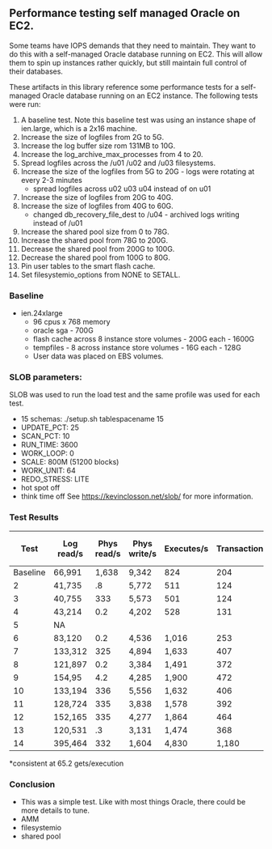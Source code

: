 ## Performance testing self managed Oracle on EC2.
Some teams have IOPS demands that they need to maintain.  They want to do this with a self-managed Oracle database running on EC2.  This will allow them to spin up instances rather quickly, but still maintain full control of their databases.

These artifacts in this library reference some performance tests for a self-managed Oracle database running on an EC2 instance. The following tests were run:
1. A baseline test. Note this baseline test was using an instance shape of ien.large, which is a 2x16 machine.
2. Increase the size of logfiles from 2G to 5G.
3. Increase the log buffer size rom 131MB to 10G.
4. Increase the log_archive_max_processes from 4 to 20.
5. Spread logfiles across the /u01 /u02 and /u03 filesystems.
6. Increase the size of the logfiles from 5G to 20G - logs were rotating at every 2-3 minutes
    - spread logfiles across u02 u03 u04 instead of on u01
7. Increase the size of logfiles from 20G to 40G.
8. Increase the size of logfiles from 40G to 60G.
    - changed db_recovery_file_dest to /u04 - archived logs writing instead of /u01
9. Increase the shared pool size from 0 to 78G.
10. Increase the shared pool from 78G to 200G.
11. Decrease the shared pool from 200G to 100G.
12. Decrease the shared pool from 100G to 80G.
13. Pin user tables to the smart flash cache.
14. Set filesystemio_options from NONE to SETALL.

### Baseline
- ien.24xlarge 
  - 96 cpus x 768 memory
  - oracle sga - 700G
  - flash cache across 8 instance store volumes - 200G each - 1600G
  - tempfiles - 8 across instance store volumes - 16G each - 128G
  - User data was placed on EBS volumes. 

### SLOB parameters:
SLOB was used to run the load test and the same profile was used for each test.
  - 15 schemas: ./setup.sh tablespacename 15
  - UPDATE_PCT: 25
  - SCAN_PCT: 10
  - RUN_TIME: 3600
  - WORK_LOOP: 0
  - SCALE: 800M (51200 blocks)
  - WORK_UNIT: 64
  - REDO_STRESS: LITE
  - hot spot off
  - think time off
See https://kevinclosson.net/slob/ for more information.

### Test Results
Test    | Log read/s | Phys read/s | Phys write/s | Executes/s | Transactions/s | Execs of most exp query* | 
---     | ----      |   -----      |   ------         | ------     | ---------      |  --------               |
Baseline| 66,991    | 1,638 | 9,342  | 824   | 204   | 1,989,971  |
2       | 41,735    | .8    | 5,772  | 511   | 124   | 1,249,562  |
3       | 40,755    | 333   | 5,573  | 501   | 124   | 1,224,431  |
4       |43,214     | 0.2   | 4,202  | 528   | 131   | 1,290,303  |
5       | NA        |       |        |       |       |       NA   |
6       | 83,120    | 0.2   | 4,536  | 1,016 | 253   | 2,471,303  |
7       | 133,312   |325    | 4,894  | 1,633 | 407   | 3,963,227  |
8       | 121,897   | 0.2   | 3,384  | 1,491 | 372   | 3,631,911  |
9       | 154,95    | 4.2   | 4,285  | 1,900 | 472   | 4,606,302  |
10      | 133,194   | 336   | 5,556  | 1,632 | 406   | 3,953,952  |
11      | 128,724   | 335   | 3,838  | 1,578 | 392   | 3,839,860  |
12      | 152,165   | 335   | 4,277  | 1,864 | 464   | 4,533,680  |
13      | 120,531   | .3    | 3,131  | 1,474 | 368   | 3,595,694  |
14      | 395,464   | 332   | 1,604  | 4,830 | 1,180 | 11,621,071 |

*consistent at 65.2 gets/execution     

### Conclusion
- This was a simple test. Like with most things Oracle, there could be more details to tune.
- AMM
- filesystemio
- shared pool
